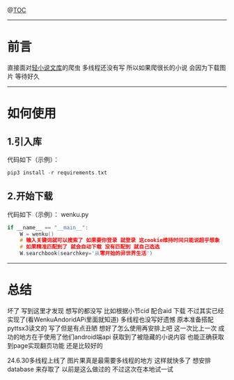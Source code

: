 @[TOC](文章目录)

---

# 前言
直接面对[轻小说文库](https://wenku8.com)的爬虫 多线程还没有写 所以如果爬很长的小说 会因为下载图片 等待好久

---

# 如何使用
## 1.引入库
代码如下（示例）：

```c
pip3 install -r requirements.txt
```

## 2.开始下载
代码如下（示例）：
wenku.py
```c
if __name__ == "__main__":
    W = wenku()
    # 输入关键词就可以搜索了 如果要你登录 就登录 这cookie维持时间只能说超乎想象
    # 如果精准匹配到了 就会自动下载 没有匹配到 就自己选选
    W.searchbook(searchkey='从零开始的异世界生活')
```


---

# 总结
坏了 写到这里才发现 想写的都没写 比如根据小节cid 配合aid 下载 不过其实已经实现了(看WenkuAndoridAPi里面就知道) 多线程也没写好遗憾 原本准备搭配pyttsx3读文的 写了但是有点丑陋 想好了怎么使用再安排上吧 这一次比上一次 成功的地方在于使用了他们android端api 获取到了被隐藏的小说内容 也能正确获取到page实现翻页功能 还是比较好的

24.6.30多线程上线了 图片果真是最需要多线程的地方 这样就快多了 想安排database 来存取了 以前是这么做过的 不过这次在本地试一试